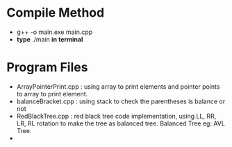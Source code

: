 # Compile Method
- g++ -o main.exe main.cpp
- **type** ./main **in terminal**

# Program Files
- ArrayPointerPrint.cpp : using array to print elements and pointer points to array to print element.
- balanceBracket.cpp : using stack to check the parentheses is balance or not 
- RedBlackTree.cpp : red black tree code implementation, using LL, RR, LR, RL rotation to make the tree as balanced tree. Balanced Tree eg: AVL Tree.
- 
